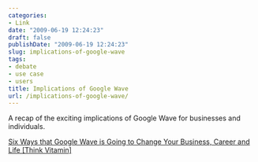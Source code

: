 ```yaml
---
categories:
- Link
date: "2009-06-19 12:24:23"
draft: false
publishDate: "2009-06-19 12:24:23"
slug: implications-of-google-wave
tags:
- debate
- use case
- users
title: Implications of Google Wave
url: /implications-of-google-wave/
---
```

A recap of the exciting implications of Google Wave for businesses and
individuals.

[Six Ways that Google Wave is Going to Change Your Business, Career and
Life \[Think
Vitamin\]](http://carsonified.com/blog/dev/six-ways-that-google-wave-is-going-to-change-your-business-career-and-life/)